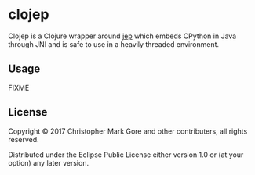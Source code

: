 # clojep

Clojep is a Clojure wrapper around [jep](https://github.com/ninia/jep) which
embeds CPython in Java through JNI and is safe to use in a heavily threaded
environment.

## Usage

FIXME

## License

Copyright © 2017 Christopher Mark Gore and other contributers, all rights
reserved.

Distributed under the Eclipse Public License either version 1.0 or (at
your option) any later version.
